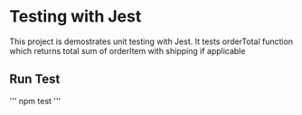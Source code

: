 # Testing with Jest

This project is demostrates unit testing with Jest. It tests orderTotal function which returns total sum of orderItem with shipping if applicable

## Run Test
'''
npm test
'''